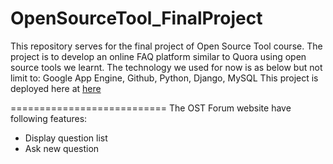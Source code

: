 OpenSourceTool_FinalProject
===========================

This repository serves for the final project of Open Source Tool course. The project is to develop an online FAQ platform similar to Quora using open source tools we learnt. The technology we used for now is as below but not limit to: Google App Engine, Github, Python, Django, MySQL
This project is deployed here at <a href="http://chenzhuost.appspot.com/">here</a>

===========================
The OST Forum website have following features:
<ul>
<li>
Display question list
</li>
<li>
Ask new question
</li>
</ul>